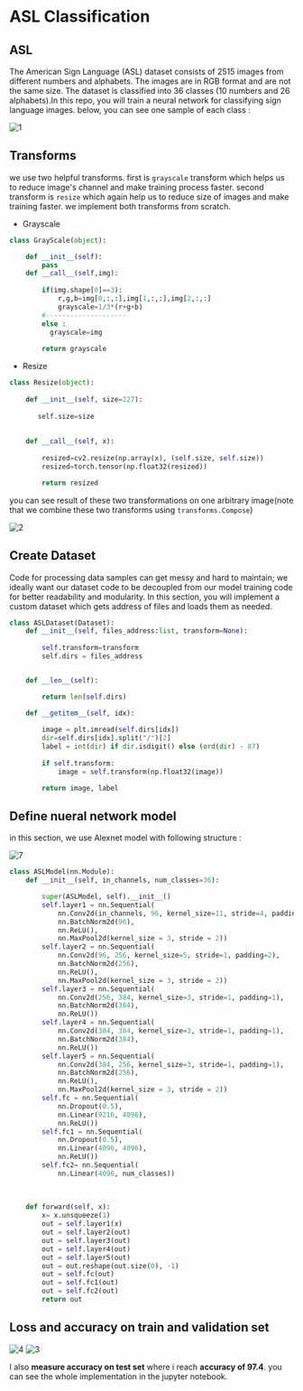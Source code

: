 # ASL Classification

## ASL 
The American Sign Language (ASL) dataset consists of 2515 images from different numbers and alphabets. The images are in RGB format and are not the same size. The dataset is classified into 36 classes (10 numbers and 26 alphabets).In this repo, you will train a neural network for classifying sign language images. below, you can see one sample of each class : 


![1](https://user-images.githubusercontent.com/67091916/219327275-3dd726a8-bedf-4e34-8af8-e734afaffc67.png)


## Transforms 
we use two helpful transforms. first is `grayscale` transform which helps us to reduce image's channel and make training process faster. 
second transform is `resize` which again help us to reduce size of images and make training faster. we implement both transforms from scratch.

- Grayscale
```python
class GrayScale(object):

    def __init__(self):
        pass
    def __call__(self,img):
        
        if(img.shape[0]==3):
            r,g,b=img[0,:,:],img[1,:,:],img[2,:,:]
            grayscale=1/3*(r+g+b)
        #--------------------    
        else : 
          grayscale=img    
        
        return grayscale
```

- Resize

```python
class Resize(object):
    
    def __init__(self, size=227):
        
       self.size=size
    
  
    def __call__(self, x):
    
        resized=cv2.resize(np.array(x), (self.size, self.size))
        resized=torch.tensor(np.float32(resized))

        return resized
```        

you can see result of these two transformations on one arbitrary image(note that we combine these two transforms using `transforms.Compose`)

![2](https://user-images.githubusercontent.com/67091916/219327284-c1a7313a-5660-427d-9580-ff2e4985c96c.png)

## Create Dataset 

Code for processing data samples can get messy and hard to maintain; we ideally want our dataset code to be decoupled from our model training code for better readability and modularity.
In this section, you will implement a custom dataset which gets address of files and loads them as needed.


```python
class ASLDataset(Dataset):
    def __init__(self, files_address:list, transform=None):
        
        self.transform=transform
        self.dirs = files_address


    def __len__(self):

        return len(self.dirs)

    def __getitem__(self, idx):
      
        image = plt.imread(self.dirs[idx])
        dir=self.dirs[idx].split("/")[2]
        label = int(dir) if dir.isdigit() else (ord(dir) - 87)
       
        if self.transform:
            image = self.transform(np.float32(image))

        return image, label
```   

## Define nueral network model 

in this section, we use Alexnet model with following structure : 

![7](https://user-images.githubusercontent.com/67091916/219330414-4829f6e3-5600-4f10-be2c-62114a17b09d.png)



```python
class ASLModel(nn.Module):
    def __init__(self, in_channels, num_classes=36):

        super(ASLModel, self).__init__()
        self.layer1 = nn.Sequential(
            nn.Conv2d(in_channels, 96, kernel_size=11, stride=4, padding=0),
            nn.BatchNorm2d(96),
            nn.ReLU(),
            nn.MaxPool2d(kernel_size = 3, stride = 2))
        self.layer2 = nn.Sequential(
            nn.Conv2d(96, 256, kernel_size=5, stride=1, padding=2),
            nn.BatchNorm2d(256),
            nn.ReLU(),
            nn.MaxPool2d(kernel_size = 3, stride = 2))
        self.layer3 = nn.Sequential(
            nn.Conv2d(256, 384, kernel_size=3, stride=1, padding=1),
            nn.BatchNorm2d(384),
            nn.ReLU())
        self.layer4 = nn.Sequential(
            nn.Conv2d(384, 384, kernel_size=3, stride=1, padding=1),
            nn.BatchNorm2d(384),
            nn.ReLU())
        self.layer5 = nn.Sequential(
            nn.Conv2d(384, 256, kernel_size=3, stride=1, padding=1),
            nn.BatchNorm2d(256),
            nn.ReLU(),
            nn.MaxPool2d(kernel_size = 3, stride = 2))
        self.fc = nn.Sequential(
            nn.Dropout(0.5),
            nn.Linear(9216, 4096),
            nn.ReLU())
        self.fc1 = nn.Sequential(
            nn.Dropout(0.5),
            nn.Linear(4096, 4096),
            nn.ReLU())
        self.fc2= nn.Sequential(
            nn.Linear(4096, num_classes))
            
        
           
    def forward(self, x):
        x= x.unsqueeze(1)
        out = self.layer1(x)
        out = self.layer2(out)
        out = self.layer3(out)
        out = self.layer4(out)
        out = self.layer5(out)
        out = out.reshape(out.size(0), -1)
        out = self.fc(out)
        out = self.fc1(out)
        out = self.fc2(out)
        return out

```   
## Loss and accuracy on train and validation set 

![4](https://user-images.githubusercontent.com/67091916/219331148-ebd46f0f-f358-48aa-b833-e54e9f3df969.png)
![3](https://user-images.githubusercontent.com/67091916/219331155-340d4247-afa0-4296-8968-8d89da10b44e.png)

I also **measure accuracy on test set** where i reach **accuracy of 97.4**. you can see the whole implementation in the jupyter notebook.  

